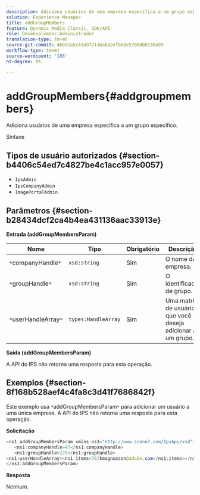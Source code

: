 ```yaml
---
description: Adiciona usuários de uma empresa específica a um grupo específico.
solution: Experience Manager
title: addGroupMembers
feature: Dynamic Media Classic, SDK/API
role: Desenvolvedor,Administrador
translation-type: tm+mt
source-git-commit: 469d1a5c43a972116a8a2efb0de5708800130a99
workflow-type: tm+mt
source-wordcount: '108'
ht-degree: 0%

---
```



# addGroupMembers{#addgroupmembers}

Adiciona usuários de uma empresa específica a um grupo específico.

Sintaxe

## Tipos de usuário autorizados {#section-b4406c54ed7c4827be4c1acc957e0057}

* `IpsAdmin`
* `IpsCompanyAdmin`
* `ImagePortalAdmin`

## Parâmetros {#section-b28434dcf2ca4b4ea431136aac33913e}

**Entrada (addGroupMembersParam)**

| Nome | Tipo | Obrigatório | Descrição |
|---|---|---|---|
| `*`companyHandle`*` | `xsd:string` | Sim | O nome da empresa. |
| `*`groupHandle`*` | `xsd:string` | Sim | O identificador de grupo. |
| `*`userHandleArray`*` | `types:HandleArray` | Sim | Uma matriz de usuários que você deseja adicionar a um grupo. |

**Saída (addGroupMembersParam)**

A API do IPS não retorna uma resposta para esta operação.

## Exemplos {#section-8f168b528aef4c4fa8c3d41f7686842f}

Este exemplo usa `*`addGroupMembersParam`*` para adicionar um usuário a uma única empresa. A API do IPS não retorna uma resposta para esta operação.

**Solicitação**

```java
<ns1:addGroupMembersParam xmlns:ns1="http://www.scene7.com/IpsApi/xsd">
   <ns1:companyHandle>47</ns1:companyHandle>
   <ns1:groupHandle>225</ns1:groupHandle>
<ns1:userHandleArray><ns1:items>70|kmagnusson@adobe.com</ns1:items></ns1:userHandleArray>
</ns1:addGroupMembersParam>
```

**Resposta**

Nenhum.
